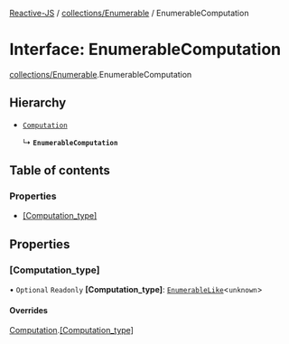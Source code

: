 [Reactive-JS](../README.md) / [collections/Enumerable](../modules/collections_Enumerable.md) / EnumerableComputation

# Interface: EnumerableComputation

[collections/Enumerable](../modules/collections_Enumerable.md).EnumerableComputation

## Hierarchy

- [`Computation`](computations.Computation.md)

  ↳ **`EnumerableComputation`**

## Table of contents

### Properties

- [[Computation\_type]](collections_Enumerable.EnumerableComputation.md#[computation_type])

## Properties

### [Computation\_type]

• `Optional` `Readonly` **[Computation\_type]**: [`EnumerableLike`](collections.EnumerableLike.md)<`unknown`\>

#### Overrides

[Computation](computations.Computation.md).[[Computation_type]](computations.Computation.md#[computation_type])

